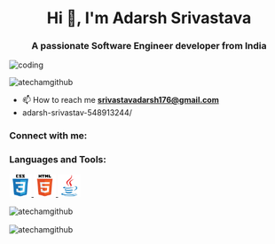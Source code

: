 <h1 align="center">Hi 👋, I'm Adarsh Srivastava</h1>
<h3 align="center">A passionate Software Engineer developer from India</h3>
<img aliign="right"alt="coding" width="400" src="https://user-images.githubusercontent.com/69011963/137184767-79a13ec7-1bb3-4341-a6da-3a149c9c159a.gif">
<p align="left"> <img src="https://komarev.com/ghpvc/?username=atechamgithub&label=Profile%20views&color=0e75b6&style=flat" alt="atechamgithub" /> </p>

- 📫 How to reach me **srivastavadarsh176@gmail.com**
- adarsh-srivastav-548913244/

<h3 align="left">Connect with me:</h3>
<p align="left">
</p>

<h3 align="left">Languages and Tools:</h3>
<p align="left"> <a href="https://www.w3schools.com/css/" target="_blank" rel="noreferrer"> <img src="https://raw.githubusercontent.com/devicons/devicon/master/icons/css3/css3-original-wordmark.svg" alt="css3" width="40" height="40"/> </a> <a href="https://www.w3.org/html/" target="_blank" rel="noreferrer"> <img src="https://raw.githubusercontent.com/devicons/devicon/master/icons/html5/html5-original-wordmark.svg" alt="html5" width="40" height="40"/> </a> <a href="https://www.java.com" target="_blank" rel="noreferrer"> <img src="https://raw.githubusercontent.com/devicons/devicon/master/icons/java/java-original.svg" alt="java" width="40" height="40"/> </a> </p>

<p><img align="center" src="https://github-readme-stats.vercel.app/api/top-langs?username=atechamgithub&show_icons=true&locale=en&layout=compact" alt="atechamgithub" /></p>

<p><img align="center" src="https://github-readme-streak-stats.herokuapp.com/?user=atechamgithub&" alt="atechamgithub" /></p>

